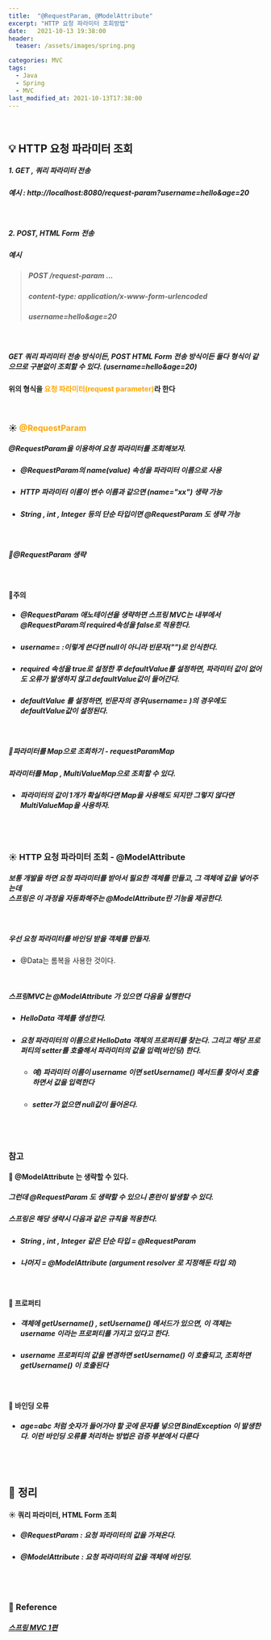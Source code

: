 ```yaml
---
title:  "@RequestParam, @ModelAttribute"
excerpt: "HTTP 요청 파라미터 조회방법"
date:   2021-10-13 19:38:00
header:
  teaser: /assets/images/spring.png

categories: MVC
tags:
  - Java
  - Spring
  - MVC
last_modified_at: 2021-10-13T17:38:00
---
```


<br/>

## 💡 HTTP 요청 파라미터 조회

##### 1. GET , 쿼리 파라미터 전송

##### 예시 : http://localhost:8080/request-param?username=hello&age=20

<br/>

##### 2. POST, HTML Form 전송

##### 예시

> ##### POST /request-param ...
>
> ##### content-type: application/x-www-form-urlencoded 
>
> 
>
> ##### username=hello&age=20

<br/>

##### GET 쿼리 파리미터 전송 방식이든, POST HTML Form 전송 방식이든 둘다 형식이 같으므로 구분없이 조회할 수 있다. (username=hello&age=20)

#### 위의 형식을 <span style="color:orange">요청 파라미터(request parameter)</span>라 한다

<br/>

### ☀️ <span style="color:orange">@RequestParam</span>

##### @RequestParam을 이용하여 요청 파라미터를 조회해보자.

<script src="https://gist.github.com/ShinDongHun1/442526edb45d5ce92c80c891b2b7953a.js"></script>

- ##### @RequestParam의 name(value) 속성을 파라미터 이름으로 사용

- ##### HTTP 파라미터 이름이 변수 이름과 같으면 (name="xx") 생략 가능

- ##### String , int , Integer 등의 단순 타입이면 @RequestParam 도 생략 가능

<br/>

##### 🔎@RequestParam 생략 

<script src="https://gist.github.com/ShinDongHun1/b69c85af9c338a7793173064b3195ef7.js"></script>

<br/>

####  👿주의  

- ##### @RequestParam 애노테이션을 생략하면 스프링 MVC는 내부에서 @RequestParam의  required속성을 false로 적용한다. 

- ##### username=   :이렇게 쓴다면 null이 아니라 빈문자("")로 인식한다.

- ##### required 속성을 true로 설정한 후 defaultValue를 설정하면, 파라미터 값이 없어도 오류가 발생하지 않고 defaultValue값이 들어간다.

- ##### defaultValue 를 설정하면, 빈문자의 경우(username= )의 경우에도 defaultValue값이 설정된다.

<br/>

##### 🔎파라미터를 Map으로 조회하기 - requestParamMap

<script src="https://gist.github.com/ShinDongHun1/6e7b99071cf3482ade361a3219d3730f.js"></script>

##### 파라미터를 Map , MultiValueMap으로 조회할 수 있다.

- ##### 파라미터의 값이 1개가 확실하다면 Map을 사용해도 되지만 그렇지 않다면 MultiValueMap을 사용하자.

<br/>

<br/>

### ☀️ HTTP 요청 파라미터 조회 - @ModelAttribute

##### 보통 개발을 하면 요청 파라미터를 받아서 필요한 객체를 만들고, 그 객체에 값을 넣어주는데 <br>스프링은 이 과정을 자동화해주는 @ModelAttribute란 기능을 제공한다.

<br/>

##### 우선 요청 파라미터를 바인딩 받을 객체를 만들자.

<script src="https://gist.github.com/ShinDongHun1/fe55ad3446b8729a0eaa458a27d2d4ba.js"></script>

- @Data는 롬복을 사용한 것이다.

<br/>

<script src="https://gist.github.com/ShinDongHun1/442bbf368a5a9fce16e19a7506ae1628.js"></script>

##### 스프링MVC는 @ModelAttribute 가 있으면 다음을 실행한다

- ##### HelloData 객체를 생성한다. 

- ##### 요청 파라미터의 이름으로 HelloData 객체의 프로퍼티를 찾는다. 그리고 해당 프로퍼티의 setter를 호출해서 파라미터의 값을 입력(바인딩) 한다. 

  - ##### 예) 파라미터 이름이 username 이면 setUsername() 메서드를 찾아서 호출하면서 값을 입력한다

  - ##### setter가 없으면 null값이 들어온다.

<br/>

<br/>

### 참고

#### 🔎 @ModelAttribute 는 생략할 수 있다. 

##### 그런데 @RequestParam 도 생략할 수 있으니 혼란이 발생할 수 있다.

##### 스프링은 해당 생략시 다음과 같은 규칙을 적용한다. 

- ##### String , int , Integer 같은 단순 타입 = @RequestParam 

- ##### 나머지 = @ModelAttribute (argument resolver 로 지정해둔 타입 외)

<br/>

#### 🔎 프로퍼티

- ##### 객체에 getUsername() , setUsername() 메서드가 있으면, 이 객체는 username 이라는 프로퍼티를 가지고 있다고 한다. 

- ##### username 프로퍼티의 값을 변경하면 setUsername() 이 호출되고, 조회하면 getUsername() 이 호출된다

<br/>

#### 🔎 바인딩 오류

-  ##### age=abc 처럼 숫자가 들어가야 할 곳에 문자를 넣으면 BindException 이 발생한다. 이런 바인딩 오류를 처리하는 방법은 검증 부분에서 다룬다

<br/>

<br/>

## 🧾 정리

#### ☀️  쿼리 파라미터, HTML Form 조회

- #####  @RequestParam : 요청 파라미터의 값을 가져온다.

- ##### @ModelAttribute : 요청 파라미터의 값을 객체에 바인딩.

<br/>

<br/>

### 📔 Reference

##### [스프링 MVC 1편](https://www.inflearn.com/course/%EC%8A%A4%ED%94%84%EB%A7%81-mvc-1/dashboard)